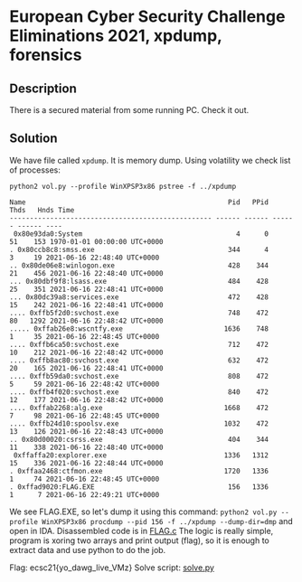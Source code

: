 # European Cyber Security Challenge Eliminations 2021, xpdump, forensics

## Description
There is a secured material from some running PC. Check it out.

## Solution
We have file called `xpdump`. It is memory dump. Using volatility we check list of processes:

`python2 vol.py --profile WinXPSP3x86 pstree -f ../xpdump`
```
Name                                                  Pid   PPid   Thds   Hnds Time
-------------------------------------------------- ------ ------ ------ ------ ----
 0x80e93da0:System                                      4      0     51    153 1970-01-01 00:00:00 UTC+0000
. 0x80ccb8c8:smss.exe                                 344      4      3     19 2021-06-16 22:48:40 UTC+0000
.. 0x80de06e8:winlogon.exe                            428    344     21    456 2021-06-16 22:48:40 UTC+0000
... 0x80dbf9f8:lsass.exe                              484    428     25    351 2021-06-16 22:48:41 UTC+0000
... 0x80dc39a8:services.exe                           472    428     15    242 2021-06-16 22:48:41 UTC+0000
.... 0xffb5f2d0:svchost.exe                           748    472     80   1292 2021-06-16 22:48:42 UTC+0000
..... 0xffab26e8:wscntfy.exe                         1636    748      1     35 2021-06-16 22:48:45 UTC+0000
.... 0xffb6ca50:svchost.exe                           712    472     10    212 2021-06-16 22:48:42 UTC+0000
.... 0xffb8ac80:svchost.exe                           632    472     20    165 2021-06-16 22:48:41 UTC+0000
.... 0xffb59da0:svchost.exe                           808    472      5     59 2021-06-16 22:48:42 UTC+0000
.... 0xffb4f020:svchost.exe                           840    472     12    177 2021-06-16 22:48:42 UTC+0000
.... 0xffab2268:alg.exe                              1668    472      7     98 2021-06-16 22:48:45 UTC+0000
.... 0xffb24d10:spoolsv.exe                          1032    472     13    126 2021-06-16 22:48:43 UTC+0000
.. 0x80d00020:csrss.exe                               404    344     11    338 2021-06-16 22:48:40 UTC+0000
 0xffaffa20:explorer.exe                             1336   1312     15    336 2021-06-16 22:48:44 UTC+0000
. 0xffaa2468:ctfmon.exe                              1720   1336      1     74 2021-06-16 22:48:45 UTC+0000
. 0xffad9020:FLAG.EXE                                 156   1336      1      7 2021-06-16 22:49:21 UTC+0000
```
We see FLAG.EXE, so let's dump it using this command:
`python2 vol.py --profile WinXPSP3x86 procdump --pid 156 -f ../xpdump --dump-dir=dmp`
and open in IDA. Disassembled code is in [FLAG.c](./FLAG.C)
The logic is really simple, program is xoring two arrays and print output (flag), so it is enough to extract data and use python to do the job.

Flag: ecsc21{yo_dawg_live_VMz}
Solve script: [solve.py](./solve.py)
